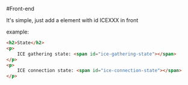 #Front-end

It's simple, just add a element with id ICEXXX in front

example:
``` html
<h2>State</h2>
<p>
    ICE gathering state: <span id="ice-gathering-state"></span>
</p>
<p>
    ICE connection state: <span id="ice-connection-state"></span>
</p>
```